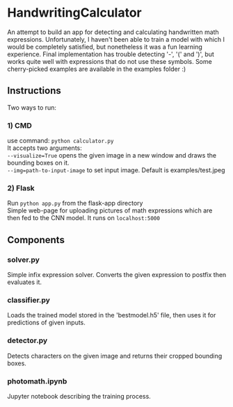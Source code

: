 # HandwritingCalculator
An attempt to build an app for detecting and calculating handwritten math expressions.
Unfortunately, I haven't been able to train a model with which I would be completely satisfied, but nonetheless it was a fun learning experience.
Final implementation has trouble detecting '-', '(' and ')', but works quite well with expressions that do not use these symbols. Some cherry-picked examples are available in the examples folder :)
## Instructions
Two ways to run:
### 1) CMD
use command: <code>python calculator.py</code><br/>
It accepts two arguments:<br/>
<code>--visualize=True</code> opens the given image in a new window and draws the bounding boxes on it.</br>
<code>--img=path-to-input-image</code> to set input image. Default is examples/test.jpeg

### 2) Flask
Run <code>python app.py</code> from the flask-app directory <br/>
Simple web-page for uploading pictures of math expressions which are then fed to the CNN model.
It runs on <code>localhost:5000</code>

## Components
### solver.py
Simple infix expression solver. Converts the given expression to postfix then evaluates it.

### classifier.py
Loads the trained model stored in the 'bestmodel.h5' file, then uses it for predictions of given inputs.

### detector.py
Detects characters on the given image and returns their cropped bounding boxes.

### photomath.ipynb
Jupyter notebook describing the training process.
